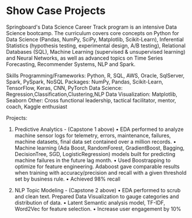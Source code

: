 # Show Case Projects

Springboard's Data Science Career Track program is an intensive Data Science bootcamp. The curriculum covers core concepts on Python for Data Science (Pandas, NumPy, SciPy, Matplotlib, Scikit-Learn), Inferential Statistics (hypothesis testing, experimental design, A/B testing), Relational Databases (SQL), Machine Learning (supervised & unsupervised learning) and Neural Networks, as well as advanced topics on Time Series Forecasting, Recommender Systems, NLP and Spark.

Skills
Programming/Frameworks: Python, R, SQL, AWS, Oracle, SqlServer, Spark, PySpark, NoSQL
Packages: NumPy, Pandas, Scikit-Learn, TensorFlow, Keras, CNN, PyTorch
Data Science: Regression,Classification,Clustering,NLP
Data Visualization: Matplotlib, Seaborn
Other: Cross functional leadership, tactical facilitator, mentor, coach, Kaggle enthusiast

Projects:
1) Predictive Analytics - (Capstone 1 above)
• EDA performed to analyze machine sensor logs for telemetry, errors, maintenance, failures, machine datasets, final data set contained over a million records.
• Machine learning (Ada Boost, RandomForest, GradientBoost, Bagging, DecisionTree, SGD, LogisticRegression) models built for predicting machine failures in the future lag month.
• Used Boostrapping to optimize for feature engineering. Adaboost gave comparable results when training with accuracy/precision and recall with a given threshold set by business rule.
• Achieved 98% recall

2) NLP Topic Modeling - (Capstone 2 above)
• EDA performed to scrub and clean text. Prepared Data Visualization to gauge categories and distribution of data.
• Latent Semantic analysis model, TF-IDF, Word2Vec for feature selection.
• Increase user engagement by 10%
